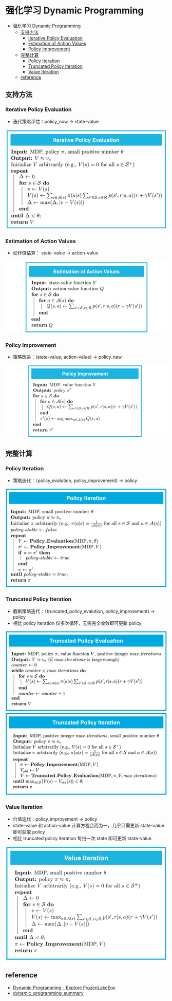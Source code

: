 # 强化学习 Dynamic Programming



- [强化学习 Dynamic Programming](#%E5%BC%BA%E5%8C%96%E5%AD%A6%E4%B9%A0-dynamic-programming)
    - [支持方法](#%E6%94%AF%E6%8C%81%E6%96%B9%E6%B3%95)
        - [Iterative Policy Evaluation](#iterative-policy-evaluation)
        - [Estimation of Action Values](#estimation-of-action-values)
        - [Policy Improvement](#policy-improvement)
    - [完整计算](#%E5%AE%8C%E6%95%B4%E8%AE%A1%E7%AE%97)
        - [Policy Iteration](#policy-iteration)
        - [Truncated Policy Iteration](#truncated-policy-iteration)
        - [Value Iteration](#value-iteration)
    - [reference](#reference)



## 支持方法

### Iterative Policy Evaluation
- 迭代策略评估：policy_now -> state-value

![](./img/iterative_policy.png)

### Estimation of Action Values
- 动作值估算： state-value -> action-value

![](./img/action_value.png)

### Policy Improvement
- 策略改进：(state-value, action-value) -> policy_new

![](./img/policy_improvement.png)



## 完整计算

### Policy Iteration
- 策略迭代：（policy_evalution, policy_improvement) -> policy

![](./img/policy_iteration.png)

### Truncated Policy Iteration
- 截断策略迭代：（truncated_policy_evalution, policy_improvement) -> policy
- 相比 policy iteration 仅多次循环，无需完全收敛即可更新 policy

![](./img/truncated_policy.png)
![](./img/truncate_policy_it.png)

### Value Iteration
- 价值迭代：policy_improvement -> policy 
- state-value 和 action-value 计算方程合而为一，几乎只需更新 state-value 即可获取 policy
- 相比 truncated policy iteration 每扫一次 state 即可更新 state-value

![](./img/value_iteration.png)



## reference
- [Dynamic Programming - Explore FrozenLakeEnv](./ref/Dynamic_Programming_Solution.html)
- [dynamic_programming_summary](./ref/dynamic_programming_summary.png)